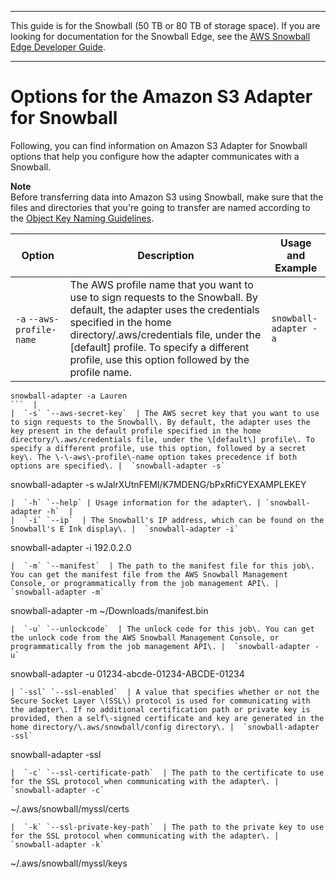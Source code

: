 --------

This guide is for the Snowball \(50 TB or 80 TB of storage space\)\. If you are looking for documentation for the Snowball Edge, see the [AWS Snowball Edge Developer Guide](http://docs.aws.amazon.com/snowball/latest/developer-guide/whatisedge.html)\.

--------

# Options for the Amazon S3 Adapter for Snowball<a name="using-adapter-options"></a>

Following, you can find information on Amazon S3 Adapter for Snowball options that help you configure how the adapter communicates with a Snowball\.

**Note**  
Before transferring data into Amazon S3 using Snowball, make sure that the files and directories that you're going to transfer are named according to the [Object Key Naming Guidelines](http://docs.aws.amazon.com/AmazonS3/latest/dev/UsingMetadata.html#object-key-guidelines)\.


| Option | Description | Usage and Example | 
| --- | --- | --- | 
|  `-a` `--aws-profile-name`  | The AWS profile name that you want to use to sign requests to the Snowball\. By default, the adapter uses the credentials specified in the home directory/\.aws/credentials file, under the \[default\] profile\. To specify a different profile, use this option followed by the profile name\. |  `snowball-adapter -a` 

```
snowball-adapter -a Lauren
```  | 
|  `-s` `--aws-secret-key`  | The AWS secret key that you want to use to sign requests to the Snowball\. By default, the adapter uses the key present in the default profile specified in the home directory/\.aws/credentials file, under the \[default\] profile\. To specify a different profile, use this option, followed by a secret key\. The \-\-aws\-profile\-name option takes precedence if both options are specified\. |  `snowball-adapter -s` 

```
snowball-adapter -s wJalrXUtnFEMI/K7MDENG/bPxRfiCYEXAMPLEKEY
```  | 
|  `-h` `--help` | Usage information for the adapter\. | `snowball-adapter -h`  | 
|  `-i` `--ip`  | The Snowball's IP address, which can be found on the Snowball's E Ink display\. |  `snowball-adapter -i` 

```
snowball-adapter -i 192.0.2.0
```  | 
|  `-m` `--manifest`  | The path to the manifest file for this job\. You can get the manifest file from the AWS Snowball Management Console, or programmatically from the job management API\. |  `snowball-adapter -m` 

```
snowball-adapter -m ~/Downloads/manifest.bin
```  | 
|  `-u` `--unlockcode`  | The unlock code for this job\. You can get the unlock code from the AWS Snowball Management Console, or programmatically from the job management API\. |  `snowball-adapter -u` 

```
snowball-adapter -u 01234-abcde-01234-ABCDE-01234
```  | 
| `-ssl` `--ssl-enabled`  | A value that specifies whether or not the Secure Socket Layer \(SSL\) protocol is used for communicating with the adapter\. If no additional certification path or private key is provided, then a self\-signed certificate and key are generated in the home directory/\.aws/snowball/config directory\. |  `snowball-adapter -ssl` 

```
snowball-adapter -ssl
```  | 
|  `-c` `--ssl-certificate-path`  | The path to the certificate to use for the SSL protocol when communicating with the adapter\. |  `snowball-adapter -c` 

```
~/.aws/snowball/myssl/certs
```  | 
|  `-k` `--ssl-private-key-path`  | The path to the private key to use for the SSL protocol when communicating with the adapter\. |  `snowball-adapter -k` 

```
~/.aws/snowball/myssl/keys
```  | 